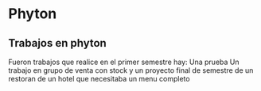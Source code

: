 # Phyton
## Trabajos en phyton 

  Fueron trabajos que realice en el primer semestre
    hay:
      Una prueba 
      Un trabajo en grupo de venta con stock
      y un proyecto final de semestre de un restoran de un hotel que necesitaba un menu completo
